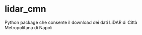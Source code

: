 # lidar_cmn
Python package che consente il download dei dati LiDAR di Città Metropolitana di Napoli
